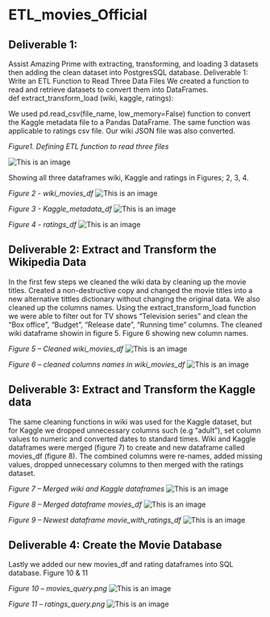 # ETL_movies_Official

## Deliverable 1:
Assist Amazing Prime with extracting, transforming, and loading 3 datasets then adding the clean dataset into PostgresSQL database.
Deliverable 1: Write an ETL Function to Read Three Data Files 
We created a function to read and retrieve datasets to convert them into DataFrames.  
		 def extract_transform_load (wiki, kaggle, ratings):

We used pd.read_csv(file_name, low_memory=False) function to convert the Kaggle metadata file to a Pandas DataFrame. The same function was applicable to ratings csv file. Our wiki JSON file was also converted.

*Figure1. Defining ETL function to read three files*

![This is an image]()

Showing all three dataframes wiki, Kaggle and ratings in Figures; 2, 3, 4.

*Figure 2 - wiki_movies_df*
![This is an image]()

*Figure 3 - Kaggle_metadata_df*
![This is an image]()

*Figure 4 - ratings_df*
![This is an image]()

## Deliverable 2: Extract and Transform the Wikipedia Data

In the first few steps we cleaned the wiki data by cleaning up the movie titles. Created a non-destructive copy and changed the movie titles into a new alternative tittles dictionary without changing the original data. We also cleaned up the columns names. Using the extract_transform_load function we were able to filter out for TV shows “Television series” and clean the “Box office”, “Budget”, “Release date”, “Running time” columns.  The cleaned wiki dataframe showin in figure 5. Figure 6 showing new column names.

*Figure 5 – Cleaned wiki_movies_df*
![This is an image]()

*Figure 6 – cleaned columns names in wiki_movies_df*
![This is an image]()

## Deliverable 3: Extract and Transform the Kaggle data

The same cleaning functions in wiki was used for the Kaggle dataset, but for Kaggle we dropped unnecessary columns such (e.g “adult”), set column values to numeric and converted dates to standard times. 
Wiki and Kaggle dataframes were merged (figure 7) to create and new dataframe called movies_df (figure 8). The combined columns were re-names, added missing values, dropped unnecessary columns to then merged with the ratings dataset.  

*Figure 7 – Merged wiki and Kaggle dataframes*
![This is an image]()

*Figure 8 – Merged dataframe movies_df*
![This is an image]()

*Figure 9 – Newest dataframe movie_with_ratings_df*
![This is an image]()

## Deliverable 4: Create the Movie Database
Lastly we added our new movies_df and rating dataframes into SQL database. Figure 10 & 11

*Figure 10 – movies_query.png*
![This is an image]()

*Figure 11 – ratings_query.png*
![This is an image]()



